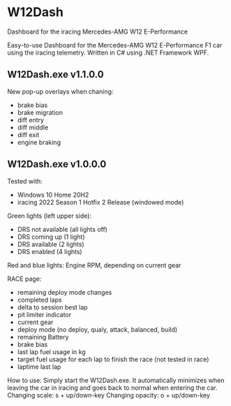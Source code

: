 # W12Dash
Dashboard for the iracing Mercedes-AMG W12 E-Performance

Easy-to-use Dashboard for the Mercedes-AMG W12 E-Performance F1 car using the iracing telemetry.
Written in C# using .NET Framework WPF.

W12Dash.exe v1.1.0.0
--------------------

New pop-up overlays when chaning:
- brake bias
- brake migration
- diff entry
- diff middle
- diff exit
- engine braking


W12Dash.exe v1.0.0.0
--------------------

Tested with:
- Windows 10 Home 20H2
- iracing 2022 Season 1 Hotfix 2 Release (windowed mode)

Green lights (left upper side):
- DRS not available (all lights off)
- DRS coming up (1 light)
- DRS available (2 lights)
- DRS enabled (4 lights)

Red and blue lights:
Engine RPM, depending on current gear

RACE page:
- remaining deploy mode changes
- completed laps
- delta to session best lap
- pit limiter indicator
- current gear
- deploy mode (no deploy, qualy, attack, balanced, build)
- remaining Battery
- brake bias
- last lap fuel usage in kg
- target fuel usage for each lap to finish the race (not tested in race)
- laptime last lap

How to use:
Simply start the W12Dash.exe.
It automatically minimizes when leaving the car in iracing and goes back to normal when entering the car.
Changing scale: s + up/down-key
Changing opacity: o + up/down-key
